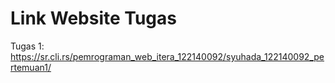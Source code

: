 # Link Website Tugas

Tugas 1: https://sr.cli.rs/pemrograman_web_itera_122140092/syuhada_122140092_pertemuan1/
